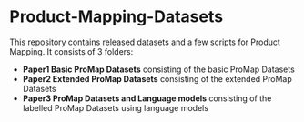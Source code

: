 # Product-Mapping-Datasets
This repository contains released datasets and a few scripts for Product Mapping.
It consists of 3 folders:
* **Paper1 Basic ProMap Datasets** consisting of the basic ProMap Datasets
* **Paper2 Extended ProMap Datasets** consisting of the extended ProMap Datasets
* **Paper3 ProMap Datasets and Language models** consisting of the labelled ProMap Datasets using language models

